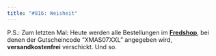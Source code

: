 ```yaml
---
title: "#816: Weisheit"
---
```


P.S.: Zum letzten Mal: Heute werden alle Bestellungen im <a href="http://www.spreadshirt.net/shop.php?sid=125913"><strong>Fredshop</strong></a>, bei denen der Gutscheincode “XMAS07XXL” angegeben wird, <strong>versandkostenfrei</strong> verschickt.
Und so.

